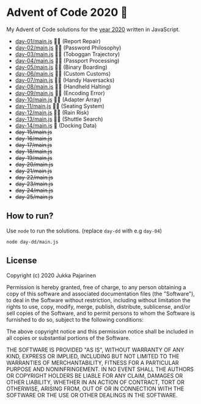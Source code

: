 # Advent of Code 2020 🎄

My Advent of Code solutions for the [year 2020](https://adventofcode.com/2020) written in JavaScript.

- [day-01/main.js](./day-01/main.js) 🌟🌟 (Report Repair)
- [day-02/main.js](./day-02/main.js) 🌟🌟 (Password Philosophy)
- [day-03/main.js](./day-03/main.js) 🌟🌟 (Toboggan Trajectory)
- [day-04/main.js](./day-04/main.js) 🌟🌟 (Passport Processing)
- [day-05/main.js](./day-05/main.js) 🌟🌟 (Binary Boarding)
- [day-06/main.js](./day-06/main.js) 🌟🌟 (Custom Customs)
- [day-07/main.js](./day-07/main.js) 🌟🌟 (Handy Haversacks)
- [day-08/main.js](./day-08/main.js) 🌟🌟 (Handheld Halting)
- [day-09/main.js](./day-09/main.js) 🌟🌟 (Encoding Error)
- [day-10/main.js](./day-10/main.js) 🌟🌟 (Adapter Array)
- [day-11/main.js](./day-11/main.js) 🌟🌟 (Seating System)
- [day-12/main.js](./day-12/main.js) 🌟🌟 (Rain Risk)
- [day-13/main.js](./day-13/main.js) 🌟🌟 (Shuttle Search)
- [day-14/main.js](./day-14/main.js) 🌟 (Docking Data)
- ~~day-15/main.js~~
- ~~day-16/main.js~~
- ~~day-17/main.js~~
- ~~day-18/main.js~~
- ~~day-19/main.js~~
- ~~day-20/main.js~~
- ~~day-21/main.js~~
- ~~day-22/main.js~~
- ~~day-23/main.js~~
- ~~day-24/main.js~~
- ~~day-25/main.js~~

## How to run?

Use `node` to run the solutions. (replace `day-dd` with e.g `day-04`)

```
node day-dd/main.js
```

## License

Copyright (c) 2020 Jukka Pajarinen

Permission is hereby granted, free of charge, to any person obtaining a copy of this software and associated documentation files (the "Software"), to deal in the Software without restriction, including without limitation the rights to use, copy, modify, merge, publish, distribute, sublicense, and/or sell copies of the Software, and to permit persons to whom the Software is furnished to do so, subject to the following conditions:

The above copyright notice and this permission notice shall be included in all copies or substantial portions of the Software.

THE SOFTWARE IS PROVIDED "AS IS", WITHOUT WARRANTY OF ANY KIND, EXPRESS OR IMPLIED, INCLUDING BUT NOT LIMITED TO THE WARRANTIES OF MERCHANTABILITY, FITNESS FOR A PARTICULAR PURPOSE AND NONINFRINGEMENT. IN NO EVENT SHALL THE AUTHORS OR COPYRIGHT HOLDERS BE LIABLE FOR ANY CLAIM, DAMAGES OR OTHER LIABILITY, WHETHER IN AN ACTION OF CONTRACT, TORT OR OTHERWISE, ARISING FROM, OUT OF OR IN CONNECTION WITH THE SOFTWARE OR THE USE OR OTHER DEALINGS IN THE SOFTWARE.
